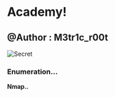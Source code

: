 # Academy!
## @Author : M3tr1c_r00t
![Secret](https://user-images.githubusercontent.com/99975622/209347889-7a75b535-d2c7-44cc-8bd3-cb8757b519d1.png)


### Enumeration...
**__Nmap..__**
